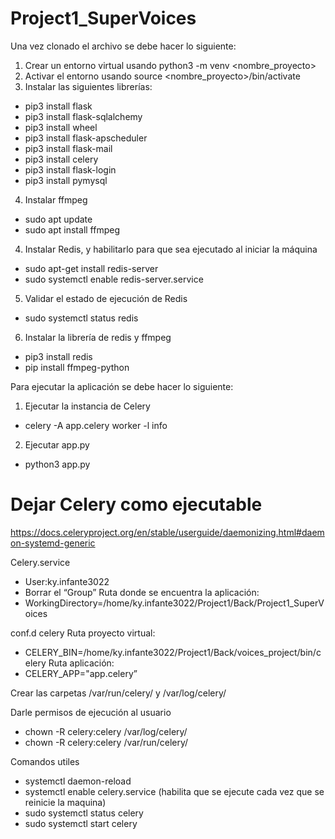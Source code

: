 # Project1_SuperVoices

Una vez clonado el archivo se debe hacer lo siguiente:

1. Crear un entorno virtual usando python3 -m venv <nombre_proyecto>
2. Activar el entorno usando source <nombre_proyecto>/bin/activate
3. Instalar las siguientes librerías:
  - pip3 install flask
  - pip3 install flask-sqlalchemy
  - pip3 install wheel
  - pip3 install flask-apscheduler 
  - pip3 install flask-mail
  - pip3 install celery
  - pip3 install flask-login
  - pip3 install pymysql
4. Instalar ffmpeg
  - sudo apt update
  - sudo apt install ffmpeg
4. Instalar Redis, y habilitarlo para que sea ejecutado al iniciar la máquina
  - sudo apt-get install redis-server
  - sudo systemctl enable redis-server.service
5. Validar el estado de ejecución de Redis
  - sudo systemctl status redis
6. Instalar la librería de redis y ffmpeg
  - pip3 install redis
  - pip install ffmpeg-python

Para ejecutar la aplicación se debe hacer lo siguiente:
1. Ejecutar la instancia de Celery
  - celery -A app.celery worker -l info
2. Ejecutar app.py
  - python3 app.py

# Dejar Celery como ejecutable

https://docs.celeryproject.org/en/stable/userguide/daemonizing.html#daemon-systemd-generic

Celery.service
- User:ky.infante3022
- Borrar el “Group”
Ruta donde se encuentra la aplicación:
- WorkingDirectory=/home/ky.infante3022/Project1/Back/Project1_SuperVoices

conf.d celery
Ruta proyecto virtual:
- CELERY_BIN=/home/ky.infante3022/Project1/Back/voices_project/bin/celery
Ruta aplicación:
- CELERY_APP="app.celery”

Crear las carpetas /var/run/celery/ y /var/log/celery/

Darle permisos de ejecución al usuario
- chown -R celery:celery /var/log/celery/
- chown -R celery:celery /var/run/celery/

Comandos utiles
- systemctl daemon-reload
- systemctl enable celery.service (habilita que se ejecute cada vez que se reinicie la maquina)
- sudo systemctl status celery
- sudo systemctl start celery

